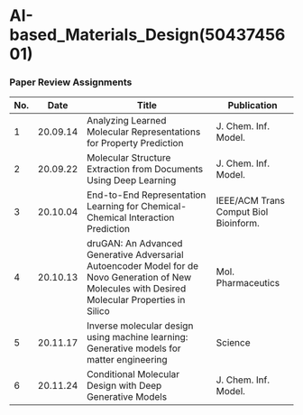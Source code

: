 # AI-based_Materials_Design(5043745601)

### Paper Review Assignments

No.| Date | Title | Publication 
---- | ---- | ---- | ----
1 | 20.09.14 | Analyzing Learned Molecular Representations for Property Prediction | J. Chem. Inf. Model. 
2 | 20.09.22 | Molecular Structure Extraction from Documents Using Deep Learning | J. Chem. Inf. Model. 
3 | 20.10.04 | End-to-End Representation Learning for Chemical-Chemical Interaction Prediction | IEEE/ACM Trans Comput Biol Bioinform. 
4 | 20.10.13 | druGAN: An Advanced Generative Adversarial Autoencoder Model for de Novo Generation of New Molecules with Desired Molecular Properties in Silico | Mol. Pharmaceutics 
5 | 20.11.17 | Inverse molecular design using machine learning: Generative models for matter engineering | Science 
6 | 20.11.24|Conditional Molecular Design with Deep Generative Models |J. Chem. Inf. Model. 
